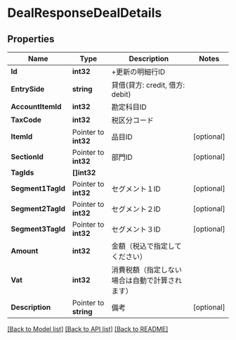 # DealResponseDealDetails

## Properties

Name | Type | Description | Notes
------------ | ------------- | ------------- | -------------
**Id** | **int32** | +更新の明細行ID | 
**EntrySide** | **string** | 貸借(貸方: credit, 借方: debit) | 
**AccountItemId** | **int32** | 勘定科目ID | 
**TaxCode** | **int32** | 税区分コード | 
**ItemId** | Pointer to **int32** | 品目ID | [optional] 
**SectionId** | Pointer to **int32** | 部門ID | [optional] 
**TagIds** | **[]int32** |  | 
**Segment1TagId** | Pointer to **int32** | セグメント１ID | [optional] 
**Segment2TagId** | Pointer to **int32** | セグメント２ID | [optional] 
**Segment3TagId** | Pointer to **int32** | セグメント３ID | [optional] 
**Amount** | **int32** | 金額（税込で指定してください） | 
**Vat** | **int32** | 消費税額（指定しない場合は自動で計算されます） | 
**Description** | Pointer to **string** | 備考 | [optional] 

[[Back to Model list]](../README.md#documentation-for-models) [[Back to API list]](../README.md#documentation-for-api-endpoints) [[Back to README]](../README.md)


